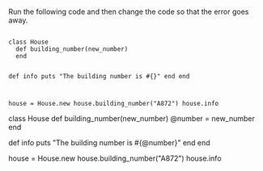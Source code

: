 Run the following code and then
change the code so that the error goes away.

<codeblock language="ruby" type="exercise" testMode="fixedInput">
<code>
class House
  def building_number(new_number)
  end

  def info
    puts "The building number is #{}"
  end
end

house = House.new
house.building_number("A872")
house.info
</code>

<solution>
class House
  def building_number(new_number)
    @number = new_number
  end

  def info
    puts "The building number is #{@number}"
  end
end

house = House.new
house.building_number("A872")
house.info
</solution>
</codeblock>